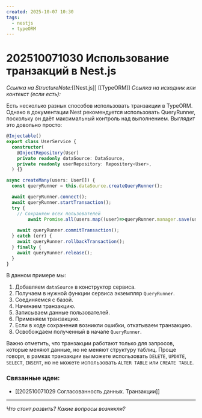 ```yaml
---
created: 2025-10-07 10:30
tags:
  - nestjs
  - typeORM
---
```

# 202510071030 Использование транзакций в Nest.js

*Ссылка на StructureNote:*[[Nest.js]] [[TypeORM]]
*Ссылка на исходник или контекст (если есть):* 

Есть несколько разных способов использовать транзакции в TypeORM. Однако в документации Nest рекомендуется использовать QueryRunner, поскольку он даёт максимальный контроль над выполнением. Выглядит это довольно просто:

```ts
@Injectable()
export class UserService {
  constructor(
    @InjectRepository(User)
    private readonly dataSource: DataSource,
    private readonly userRepository: Repository<User>,
  ) {}

async createMany(users: User[]) {
  const queryRunner = this.dataSource.createQueryRunner();

  await queryRunner.connect();
  await queryRunner.startTransaction();
  try {
    // Сохраняем всех пользователей
        await Promise.all(users.map((user)=>queryRunner.manager.save(user));
   
    await queryRunner.commitTransaction();
  } catch (err) {
    await queryRunner.rollbackTransaction();
  } finally {
    await queryRunner.release();
  }
}
```

В данном примере мы:

1. Добавляем `dataSource` в конструктор сервиса.
2. Получаем в нужной функции сервиса экземпляр `QueryRunner`.
3. Соединяемся с базой.
4. Начинаем транзакцию.
5. Записываем данные пользователей.
6. Применяем транзакцию.
7. Если в ходе сохранения возникли ошибки, откатываем транзакцию.
8. Освобождаем полученный в начале `QueryRunner`.

Важно отметить, что транзакции работают только для запросов, которые меняют данные, но не меняют структуру таблиц. Проще говоря, в рамках транзакции вы можете использовать `DELETE`, `UPDATE`, `SELECT`, `INSERT`, но не можете использовать `ALTER TABLE` или `CREATE TABLE`.

### Связанные идеи:

* [[202510071029 Согласованность данных. Транзакции]]
---

*Что стоит развить? Какие вопросы возникли?*

